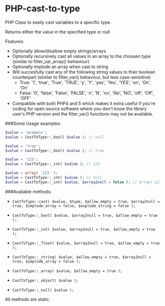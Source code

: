 PHP-cast-to-type
================

PHP Class to easily cast variables to a specific type.

Returns either the value in the specified type or null

Features:
-	Optionally allow/disallow empty strings/arrays
-	Optionally recursively cast all values in an array to the choosen type (similar to filter_var_array() behaviour)
-	Optionally implode an array when cast to string
-	Will succesfully cast any of the following string values to their boolean counterpart (similar to filter_var() behaviour, but less case-sensitive)
	*	True: '1', 'true', 'True', 'TRUE', 'y', 'Y', 'yes', 'Yes', 'YES', 'on', 'On', 'On'
	*	False: '0', 'false', 'False', 'FALSE', 'n', 'N', 'no', 'No', 'NO', 'off', 'Off', 'OFF'
-	Compatible with both PHP4 and 5 which makes it extra useful if you're coding for open source software where you don't know the library user's PHP version and the filter_var() functions may not be available.


###Some Usage examples:

```php
$value = 'example';
$value = CastToType::_bool( $value ); // null

$value = 'true';
$value = CastToType::_bool( $value ); // true

$value = '123';
$value = CastToType::_int( $value ); // 123

$value = array( '123' );
$value = CastToType::_int( $value ); // null
$value = CastToType::_int( $value, $array2null = false ); // array( 123 )
```

###Available methods:

- `CastToType::cast( $value, $type, $allow_empty = true, $array2null = true, $implode_array = false, $explode_string = false );`

- `CastToType::_bool( $value, $array2null = true, $allow_empty = true );`
- `CastToType::_int( $value, $array2null = true, $allow_empty = true );`
- `CastToType::_float( $value, $array2null = true, $allow_empty = true );`
- `CastToType::_string( $value, $allow_empty = true, $array2null = true, $implode_array = false );`
- `CastToType::_array( $value, $allow_empty = true );`
- `CastToType::_object( $value );`
- `CastToType::_null( $value );`

All methods are static.
